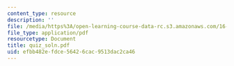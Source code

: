 ```yaml
---
content_type: resource
description: ''
file: /media/https%3A/open-learning-course-data-rc.s3.amazonaws.com/16-30-estimation-and-control-of-aerospace-systems-spring-2004/efbb482efdce56426cac9513dac2ca46_quiz_soln.pdf
file_type: application/pdf
resourcetype: Document
title: quiz_soln.pdf
uid: efbb482e-fdce-5642-6cac-9513dac2ca46
---
```

